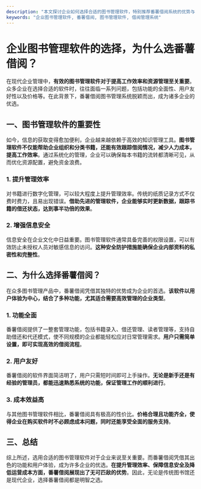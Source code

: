 ```yaml
---
description: "本文探讨企业如何选择合适的图书管理软件，特别推荐番薯借阅系统的优势与特性。"
keywords: "企业图书管理软件, 番薯借阅, 图书管理软件, 借阅管理系统"
---
```

# 企业图书管理软件的选择，为什么选番薯借阅？

在现代企业管理中，**有效的图书管理软件对于提高工作效率和资源管理至关重要**。众多企业在选择合适的软件时，往往面临一系列问题，包括功能的全面性、用户友好性以及价格等。在此背景下，番薯借阅图书管理系统脱颖而出，成为诸多企业的优选。

## 一、图书管理软件的重要性

如今，信息的获取变得愈加便利，企业越来越依赖于高效的知识管理工具。**图书管理软件不仅能帮助企业组织和分类书籍，还能有效跟踪借阅情况，减少人力成本，提高工作效率**。通过系统化的管理，企业可以确保每本书籍的流转都清晰可见，从而优化资源配置，避免资金浪费。

### 1. 提升管理效率
对书籍进行数字化管理，可以较大程度上提升管理效率。传统的纸质记录方式不仅费时费力，且易出现错误。**借助先进的管理软件，企业能够实时更新数据，跟踪书籍的借还状态，达到事半功倍的效果**。

### 2. 增强信息安全
信息安全在企业文化中日益重要。图书管理软件通常具备完善的权限设置，可以有效防止未授权人员对敏感信息的访问。**这种安全防护措施能确保企业内部资料的私密性和完整性**。

## 二、为什么选择番薯借阅？

在众多图书管理产品中，番薯借阅凭借其独特的优势成为企业的首选。**该软件以用户体验为中心，结合了多种功能，尤其适合需要高效管理的企业类型**。

### 1. 功能全面
番薯借阅提供了一整套管理功能，包括书籍录入、借还管理、读者管理等，支持自助借还和代还模式，使不同规模的企业都能轻松应对日常管理需求。**用户只需简单设置，即可实现高效的借阅流程**。

### 2. 用户友好
番薯借阅的软件界面简洁明了，用户只需短时间即可上手操作。**无论是新手还是有经验的管理员，都能迅速熟悉系统的功能，保证管理工作的顺利进行**。

### 3. 成本效益高
与其他图书管理软件相比，番薯借阅具有极高的性价比。**价格合理且功能齐全，使得企业在购买软件时不必顾虑成本问题，同时还能享受全面的服务支持**。

## 三、总结

综上所述，选用合适的图书管理软件对于企业来说至关重要。而番薯借阅凭借其出色的功能和用户体验，成为许多企业的优选。**在提升管理效率、保障信息安全及降低运营成本方面，番薯借阅展现出了无可匹敌的优势**。因此，无论是传统图书馆还是现代企业，选择番薯借阅都是明智之选。

